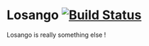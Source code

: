 # Losango [![Build Status](https://travis-ci.org/alexandre-eisenmann/losango.svg)](https://travis-ci.org/alexandre-eisenmann/losango)

Losango is really something else !